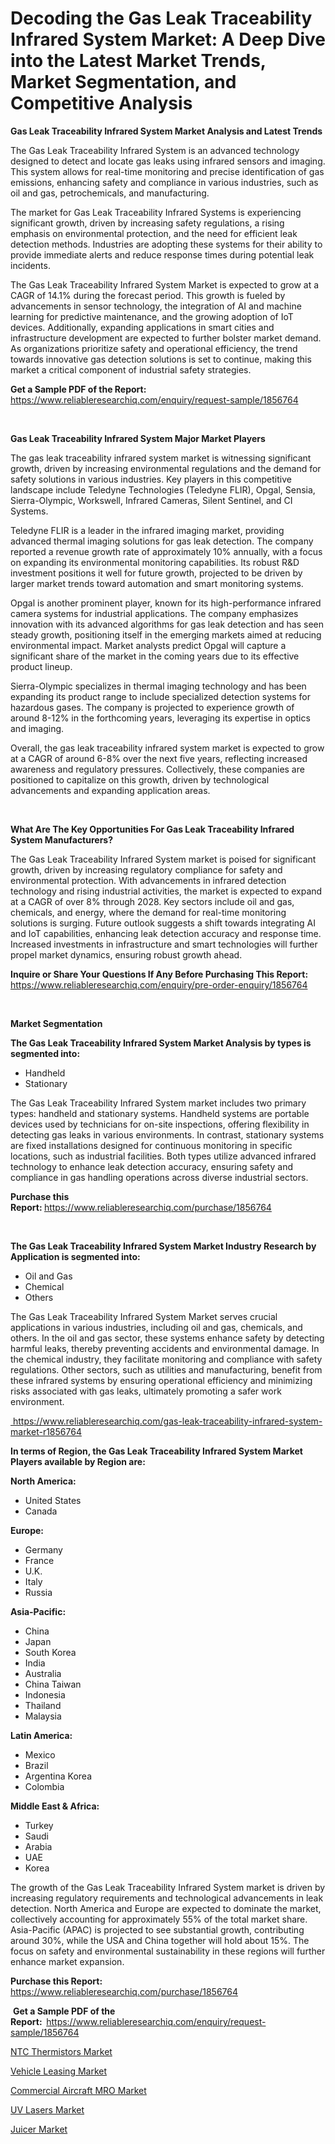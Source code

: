 <p><h1>Decoding the Gas Leak Traceability Infrared System Market: A Deep Dive into the Latest Market Trends, Market Segmentation, and Competitive Analysis</h1></p><p><strong>Gas Leak Traceability Infrared System Market Analysis and Latest Trends</strong></p>
<p><p>The Gas Leak Traceability Infrared System is an advanced technology designed to detect and locate gas leaks using infrared sensors and imaging. This system allows for real-time monitoring and precise identification of gas emissions, enhancing safety and compliance in various industries, such as oil and gas, petrochemicals, and manufacturing. </p><p>The market for Gas Leak Traceability Infrared Systems is experiencing significant growth, driven by increasing safety regulations, a rising emphasis on environmental protection, and the need for efficient leak detection methods. Industries are adopting these systems for their ability to provide immediate alerts and reduce response times during potential leak incidents. </p><p>The Gas Leak Traceability Infrared System Market is expected to grow at a CAGR of 14.1% during the forecast period. This growth is fueled by advancements in sensor technology, the integration of AI and machine learning for predictive maintenance, and the growing adoption of IoT devices. Additionally, expanding applications in smart cities and infrastructure development are expected to further bolster market demand. As organizations prioritize safety and operational efficiency, the trend towards innovative gas detection solutions is set to continue, making this market a critical component of industrial safety strategies.</p></p>
<p><strong>Get a Sample PDF of the Report:&nbsp;</strong> <a href="https://www.reliableresearchiq.com/enquiry/request-sample/1856764?utm_campaign=1732&utm_medium=2&utm_source=Github&utm_content=ia&utm_term=20102024&utm_id=gas-leak-traceability-infrared-system">https://www.reliableresearchiq.com/enquiry/request-sample/1856764</a></p>
<p>&nbsp;</p>
<p><strong>Gas Leak Traceability Infrared System Major Market Players</strong></p>
<p><p>The gas leak traceability infrared system market is witnessing significant growth, driven by increasing environmental regulations and the demand for safety solutions in various industries. Key players in this competitive landscape include Teledyne Technologies (Teledyne FLIR), Opgal, Sensia, Sierra-Olympic, Workswell, Infrared Cameras, Silent Sentinel, and CI Systems.</p><p>Teledyne FLIR is a leader in the infrared imaging market, providing advanced thermal imaging solutions for gas leak detection. The company reported a revenue growth rate of approximately 10% annually, with a focus on expanding its environmental monitoring capabilities. Its robust R&D investment positions it well for future growth, projected to be driven by larger market trends toward automation and smart monitoring systems.</p><p>Opgal is another prominent player, known for its high-performance infrared camera systems for industrial applications. The company emphasizes innovation with its advanced algorithms for gas leak detection and has seen steady growth, positioning itself in the emerging markets aimed at reducing environmental impact. Market analysts predict Opgal will capture a significant share of the market in the coming years due to its effective product lineup.</p><p>Sierra-Olympic specializes in thermal imaging technology and has been expanding its product range to include specialized detection systems for hazardous gases. The company is projected to experience growth of around 8-12% in the forthcoming years, leveraging its expertise in optics and imaging.</p><p>Overall, the gas leak traceability infrared system market is expected to grow at a CAGR of around 6-8% over the next five years, reflecting increased awareness and regulatory pressures. Collectively, these companies are positioned to capitalize on this growth, driven by technological advancements and expanding application areas.</p></p>
<p>&nbsp;</p>
<p><strong>What Are The Key Opportunities For Gas Leak Traceability Infrared System Manufacturers?</strong></p>
<p><p>The Gas Leak Traceability Infrared System market is poised for significant growth, driven by increasing regulatory compliance for safety and environmental protection. With advancements in infrared detection technology and rising industrial activities, the market is expected to expand at a CAGR of over 8% through 2028. Key sectors include oil and gas, chemicals, and energy, where the demand for real-time monitoring solutions is surging. Future outlook suggests a shift towards integrating AI and IoT capabilities, enhancing leak detection accuracy and response time. Increased investments in infrastructure and smart technologies will further propel market dynamics, ensuring robust growth ahead.</p></p>
<p><strong>Inquire or Share Your Questions If Any Before Purchasing This Report:</strong> <a href="https://www.reliableresearchiq.com/enquiry/pre-order-enquiry/1856764?utm_campaign=1732&utm_medium=2&utm_source=Github&utm_content=ia&utm_term=20102024&utm_id=gas-leak-traceability-infrared-system">https://www.reliableresearchiq.com/enquiry/pre-order-enquiry/1856764</a></p>
<p>&nbsp;</p>
<p><strong>Market Segmentation</strong></p>
<p><strong>The Gas Leak Traceability Infrared System Market Analysis by types is segmented into:</strong></p>
<p><ul><li>Handheld</li><li>Stationary</li></ul></p>
<p><p>The Gas Leak Traceability Infrared System market includes two primary types: handheld and stationary systems. Handheld systems are portable devices used by technicians for on-site inspections, offering flexibility in detecting gas leaks in various environments. In contrast, stationary systems are fixed installations designed for continuous monitoring in specific locations, such as industrial facilities. Both types utilize advanced infrared technology to enhance leak detection accuracy, ensuring safety and compliance in gas handling operations across diverse industrial sectors.</p></p>
<p><strong>Purchase this Report:&nbsp;</strong><a href="https://www.reliableresearchiq.com/purchase/1856764?utm_campaign=1732&utm_medium=2&utm_source=Github&utm_content=ia&utm_term=20102024&utm_id=gas-leak-traceability-infrared-system">https://www.reliableresearchiq.com/purchase/1856764</a></p>
<p>&nbsp;</p>
<p><strong>The Gas Leak Traceability Infrared System Market Industry Research by Application is segmented into:</strong></p>
<p><ul><li>Oil and Gas</li><li>Chemical</li><li>Others</li></ul></p>
<p><p>The Gas Leak Traceability Infrared System Market serves crucial applications in various industries, including oil and gas, chemicals, and others. In the oil and gas sector, these systems enhance safety by detecting harmful leaks, thereby preventing accidents and environmental damage. In the chemical industry, they facilitate monitoring and compliance with safety regulations. Other sectors, such as utilities and manufacturing, benefit from these infrared systems by ensuring operational efficiency and minimizing risks associated with gas leaks, ultimately promoting a safer work environment.</p></p>
<p><a href="https://www.reliableresearchiq.com/gas-leak-traceability-infrared-system-market-r1856764?utm_campaign=1732&utm_medium=2&utm_source=Github&utm_content=ia&utm_term=20102024&utm_id=gas-leak-traceability-infrared-system">&nbsp;https://www.reliableresearchiq.com/gas-leak-traceability-infrared-system-market-r1856764</a></p>
<p><strong>In terms of Region, the Gas Leak Traceability Infrared System Market Players available by Region are:</strong></p>
<p>
    <p> <strong> North America: </strong>
        <ul>
            <li>United States</li>
            <li>Canada</li>
        </ul>
        </p> 
    <p> <strong> Europe: </strong>
        <ul>
            <li>Germany</li>
            <li>France</li>
            <li>U.K.</li>
            <li>Italy</li>
            <li>Russia</li>
        </ul>
        </p> 
    <p> <strong> Asia-Pacific: </strong>
        <ul>
            <li>China</li>
            <li>Japan</li>
            <li>South Korea</li>
            <li>India</li>
            <li>Australia</li>
            <li>China Taiwan</li>
            <li>Indonesia</li>
            <li>Thailand</li>
            <li>Malaysia</li>
        </ul>
        </p> 
    <p> <strong> Latin America: </strong>
        <ul>
            <li>Mexico</li>
            <li>Brazil</li>
            <li>Argentina Korea</li>
            <li>Colombia</li>
        </ul>
        </p> 
    <p> <strong> Middle East & Africa: </strong>
        <ul>
            <li>Turkey</li>
            <li>Saudi</li>
            <li>Arabia</li>
            <li>UAE</li>
            <li>Korea</li>
        </ul>
    </p>
    </p>
<p><p>The growth of the Gas Leak Traceability Infrared System market is driven by increasing regulatory requirements and technological advancements in leak detection. North America and Europe are expected to dominate the market, collectively accounting for approximately 55% of the total market share. Asia-Pacific (APAC) is projected to see substantial growth, contributing around 30%, while the USA and China together will hold about 15%. The focus on safety and environmental sustainability in these regions will further enhance market expansion.</p></p>
<p><strong>Purchase this Report: </strong><a href="https://www.reliableresearchiq.com/purchase/1856764?utm_campaign=1732&utm_medium=2&utm_source=Github&utm_content=ia&utm_term=20102024&utm_id=gas-leak-traceability-infrared-system">https://www.reliableresearchiq.com/purchase/1856764</a></p>
<p>&nbsp;<strong>Get a Sample PDF of the Report:&nbsp;&nbsp;</strong><a href="https://www.reliableresearchiq.com/enquiry/request-sample/1856764?utm_campaign=1732&utm_medium=2&utm_source=Github&utm_content=ia&utm_term=20102024&utm_id=gas-leak-traceability-infrared-system">https://www.reliableresearchiq.com/enquiry/request-sample/1856764</a></p>
<p><strong></strong></p>
<p><p><a href="https://www.linkedin.com/pulse/ntc-thermistors-market-size-share-competitive-landscape-trend-cuxac?utm_campaign=1732&utm_medium=2&utm_source=Github&utm_content=ia&utm_term=20102024&utm_id=gas-leak-traceability-infrared-system">NTC Thermistors Market</a></p><p><a href="https://www.linkedin.com/pulse/vehicle-leasing-market-trends-strategic-insights-2024-2031-tgeme?utm_campaign=1732&utm_medium=2&utm_source=Github&utm_content=ia&utm_term=20102024&utm_id=gas-leak-traceability-infrared-system">Vehicle Leasing Market</a></p><p><a href="https://www.linkedin.com/pulse/commercial-aircraft-mro-market-global-insights-regional-analysis-fa8we?utm_campaign=1732&utm_medium=2&utm_source=Github&utm_content=ia&utm_term=20102024&utm_id=gas-leak-traceability-infrared-system">Commercial Aircraft MRO Market</a></p><p><a href="https://www.linkedin.com/pulse/uv-lasers-market-overview-global-trends-future-prospects-kljqc?utm_campaign=1732&utm_medium=2&utm_source=Github&utm_content=ia&utm_term=20102024&utm_id=gas-leak-traceability-infrared-system">UV Lasers Market</a></p><p><a href="https://www.linkedin.com/pulse/future-innovation-global-juicer-market-growth-opportunities-su1rc?utm_campaign=1732&utm_medium=2&utm_source=Github&utm_content=ia&utm_term=20102024&utm_id=gas-leak-traceability-infrared-system">Juicer Market</a></p></p>